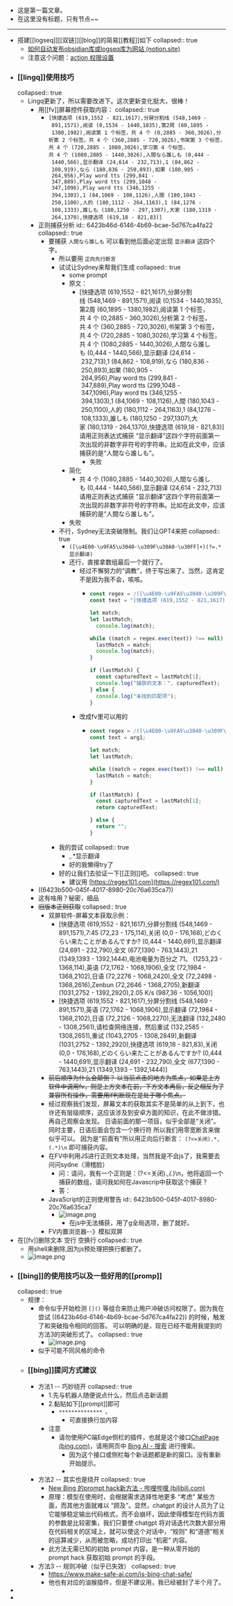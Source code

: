 - 这是第一篇文章。
- 在这里没有标题，只有节点~~
- ---
- 搭建[[logseq]][[双链]][[blog]]的简易[[教程]]如下
  collapsed:: true
	- [如何自动发布obsidian库或logseq库为网站 (notion.site)](https://fishyer.notion.site/obsidian-logseq-ab5ad3d994324cea9f5c909a70653e05#370803ddbaef45e1a5683edefafb2461)
	- 注意这个问题：[action 权限设置](https://blog.csdn.net/weixin_42282187/article/details/124766382)
- ### [[lingq]]使用技巧
  collapsed:: true
	- Lingq更新了，所以需要改进下。这次更新变化挺大，很棒！
		- 用[[fv]]屏幕控件获取内容：
		  collapsed:: true
			- `[快捷选项 (619,1552 - 821,1617),分屏分割线 (548,1469 - 891,1571),阅读 (0,1534 - 1440,1835),第2周 (60,1895 - 1380,1982),阅读第 1 个标签，共 4 个 (0,2885 - 360,3026),分析第 2 个标签，共 4 个 (360,2885 - 720,3026),书架第 3 个标签，共 4 个 (720,2885 - 1080,3026),学习第 4 个标签，共 4 个 (1080,2885 - 1440,3026),人間なら誰しも (0,444 - 1440,566),显示翻译 (24,614 - 232,713),1 (84,862 - 108,919),なら (180,836 - 250,893),如果 (180,905 - 264,956),Play word tts (299,841 - 347,889),Play word tts (299,1048 - 347,1096),Play word tts (346,1255 - 394,1303),1 (84,1069 - 108,1126),人間 (180,1043 - 250,1100),人的 (180,1112 - 264,1163),1 (84,1276 - 108,1333),誰しも (180,1250 - 297,1307),大家 (180,1319 - 264,1370),快捷选项 (619,18 - 821,83)]`
		- 正则捕获分析
		  id:: 6423b46d-6146-4b69-bcae-5d767ca4fa22
		  collapsed:: true
			- 要捕获 `人間なら誰しも` 可以看到他后面必定出现  `显示翻译` 这四个字。
				- 所以要用  `正向先行断言`
				- 试试让Sydney来帮我们生成
				  collapsed:: true
					- some prompt
					- 原文：
						- [快捷选项 (619,1552 - 821,1617),分屏分割线 (548,1469 - 891,1571),阅读 (0,1534 - 1440,1835),第2周 (60,1895 - 1380,1982),阅读第 1 个标签，共 4 个 (0,2885 - 360,3026),分析第 2 个标签，共 4 个 (360,2885 - 720,3026),书架第 3 个标签，共 4 个 (720,2885 - 1080,3026),学习第 4 个标签，共 4 个 (1080,2885 - 1440,3026),人間なら誰しも (0,444 - 1440,566),显示翻译 (24,614 - 232,713),1 (84,862 - 108,919),なら (180,836 - 250,893),如果 (180,905 - 264,956),Play word tts (299,841 - 347,889),Play word tts (299,1048 - 347,1096),Play word tts (346,1255 - 394,1303),1 (84,1069 - 108,1126),人間 (180,1043 - 250,1100),人的 (180,1112 - 264,1163),1 (84,1276 - 108,1333),誰しも (180,1250 - 297,1307),大家 (180,1319 - 264,1370),快捷选项 (619,18 - 821,83)]
						  请用正则表达式捕获 “显示翻译”这四个字符前面第一次出现的非数字非符号的字符串。比如在此文中，应该捕获的是“人間なら誰しも”。
							- 失败
					- 简化
						- 共 4 个 (1080,2885 - 1440,3026),人間なら誰しも (0,444 - 1440,566),显示翻译 (24,614 - 232,713)
						  请用正则表达式捕获 “显示翻译”这四个字符前面第一次出现的非数字非符号的字符串。比如在此文中，应该捕获的是“人間なら誰しも”。
					- 失败
				- 不行，Sydney无法突破限制。我们让GPT4来把
				  collapsed:: true
					- `([\u4E00-\u9FA5\u3040-\u309F\u30A0-\u30FF]+)(?=.*显示翻译)`
					- 还行，直接拿数组最后一个就行了。
						- 经过不懈努力的“调教”，终于写出来了。当然，这肯定不是因为我不会，咳咳。
							- ```javascript
							  const regex = /([\u4E00-\u9FA5\u3040-\u309F\u30A0-\u30FF]+)(?=.*显示翻译)/g;
							  const text = "[快捷选项 (619,1552 - 821,1617),分屏分割线 (548,1469 - 891,1571),阅读 (0,1534 - 1440,1835),第2周 (60,1895 - 1380,1982),阅读第 1 个标签，共 4 个 (0,2885 - 360,3026),分析第 2 个标签，共 4 个 (360,2885 - 720,3026),书架第 3 个标签，共 4 个 (720,2885 - 1080,3026),学习第 4 个标签，共 4 个 (1080,2885 - 1440,3026),人間なら誰しも (0,444 - 1440,566),显示翻译 (24,614 - 232,713),1 (84,862 - 108,919),なら (180,836 - 250,893),如果 (180,905 - 264,956),Play word tts (299,841 - 347,889),Play word tts (299,1048 - 347,1096),Play word tts (346,1255 - 394,1303),1 (84,1069 - 108,1126),人間 (180,1043 - 250,1100),人的 (180,1112 - 264,1163),1 (84,1276 - 108,1333),誰しも (180,1250 - 297,1307),大家 (180,1319 - 264,1370),快捷选项 (619,18 - 821,83)]";
							  
							  let match;
							  let lastMatch;
							    console.log(match);
							  
							  while ((match = regex.exec(text)) !== null) {
							    lastMatch = match;
							    console.log(match);
							  }
							  
							  if (lastMatch) {
							    const capturedText = lastMatch[1];
							    console.log("捕获的文本：", capturedText);
							  } else {
							    console.log("未找到匹配项");
							  }
							  ```
						- 改成fv里可以用的
							- ```javascript
							  const regex = /([\u4E00-\u9FA5\u3040-\u309F\u30A0-\u30FF]+)(?=.*显示翻译)/g;
							  const text = arg1;
							  
							  let match;
							  let lastMatch;
							  
							  while ((match = regex.exec(text)) !== null) {
							    lastMatch = match;
							  }
							  
							  if (lastMatch) {
							    const capturedText = lastMatch[1];
							    return capturedText;
							  
							  } else {
							    return "";
							  }
							  ```
				- 我的尝试
				  collapsed:: true
					- ,.*显示翻译
					- 好的我懒得try了
				- 好的让我们去验证一下[[正则]]吧。
				  collapsed:: true
					- 建议用 [https://regex101.com](https://regex101.com/)
		- ((6423b500-045f-4017-8980-20c76a635ca7))
		- 这有啥用？秘密，细品
		- ~~旧版本正则获取~~
		  collapsed:: true
			- 双屏软件-屏幕文本获取示例：
				- [快捷选项 (619,1552 - 821,1617),分屏分割线 (548,1469 - 891,1571),7:45 (72,23 - 175,114),关闭 (0,0 - 176,168),どのくらい来たことがあるんですか?
				   (0,444 - 1440,691),显示翻译 (24,691 - 232,790),全文 (677,1390 - 763,1443),21 (1349,1393 - 1392,1444),电池电量为百分之 71。 (1253,23 - 1368,114),英语 (72,1762 - 1068,1906),全文 (72,1984 - 1368,2102),日语 (72,2276 - 1068,2420),全文 (72,2498 - 1368,2616),Zenbun (72,2646 - 1368,2705),新翻译 (1031,2752 - 1392,2920),2.05
				  K/s (987,36 - 1056,100)]
				- [快捷选项 (619,1552 - 821,1617),分屏分割线 (548,1469 - 891,1571),英语 (72,1762 - 1068,1906),显示翻译 (72,1984 - 1368,2102),日语 (72,2126 - 1068,2270),无法翻译 (132,2480 - 1308,2561),请检查网络连接，然后重试 (132,2585 - 1308,2651),重试 (1043,2705 - 1308,2849),新翻译 (1031,2752 - 1392,2920),快捷选项 (619,18 - 821,83),关闭 (0,0 - 176,168),どのくらい来たことがあるんですか?
				   (0,444 - 1440,691),显示翻译 (24,691 - 232,790),全文 (677,1390 - 763,1443),21 (1349,1393 - 1392,1444)]
			- ~~前后顺序为什么会颠倒？ 以当前点击的地方为焦点，如果是上方软件中调用fv，则是上方文本在前，下方文本再后，反之相反为了兼容所有操作，需要用if判断现在是处于哪个焦点。~~
			- 经过观察我们发现，屏幕文本的获取其实不是简单的从上到下，也许还有层级顺序，这应该涉及到安卓方面的知识，在此不做涉猎。再自己观察会发现。
			  日语前面的那一项目，似乎全部是“关闭”。
			  同时主要，日语后面会包含一个换行符
			  所以我们用零宽断言来做似乎可以。
			  因为是“前面有”所以用正向后行断言： `(?<=关闭).*,(.*)\n` 即可捕获内容。
			- 在FV中利用JS进行正则文本处理，当然我是不会js了，我需要去问问sydne（滑稽脸）
				- 问：请问，我有一个正则是：(?<=关闭).*,(.*)\n，他将返回一个捕获的数组，请问我如何在Javascrip中获取这个捕获？
				- 答：
			- JavaScript的正则使用警告
			  id:: 6423b500-045f-4017-8980-20c76a635ca7
				- ![image.png](../assets/image_1680062227622_0.png)
					- 在js中无法捕获，用了g全局选项，删了就好。
			- FV内置浏览器--》模拟双屏
- 在[[fv]]删除文本 空行 空换行
  collapsed:: true
	- 用shell来删除,因为js预处理把换行都删了。
	- ![image.png](../assets/image_1680062366255_0.png)
- ### [[bing]]的使用技巧以及一些好用的[[promp]]
  collapsed:: true
	- 规律：
		- 命令似乎开始检测  `[]()` 等组合来防止用户冲破访问权限了。因为我在尝试 ((6423b46d-6146-4b69-bcae-5d767ca4fa22)) 的时候，触发了和突破指令相同的回答。 可以明确的是，现在已经不能用我提到的方法3的突破形式了。
		  collapsed:: true
			- ![image.png](../assets/image_1680063462579_0.png)
		- 似乎可能不同风格的命令
	- ### [[bing]]提问方式建议
		- 方法1 -- 巧妙绕开
		  collapsed:: true
			- 1.先与机器人随便说点什么，然后点击新话题
			- 2.黏贴如下[[prompt]]即可
				- `************** 。`
					- 可直接换行加内容
			- 注意
				- 请勿使用PC端Edge侧栏的插件，也就是这个接口[ChatPage (bing.com)](https://edgeservices.bing.com/edgesvc/chat)，请用网页中 [Bing AI - 搜索](https://www.bing.com/search?q=Bing+AI&showconv=1&FORM=hpcodx) 进行搜索。
					- 因为这个接口或侧栏每个新话题都是新的窗口。没有重新开始提示。
					-
		- 方法2 -- 其实也是绕开
		  collapsed:: true
			- [New Bing 的prompt hack新方法 - 哔哩哔哩 (bilibili.com)](https://www.bilibili.com/read/cv21819023)
			- 原理：模型在使用时，会根据需求选择性地更多 “考虑” 某些方面，而其他方面就难以 “顾及”。显然，chatgpt 的设计人员为了让它能够稳定输出代码格式，而不会崩坏，因此使得模型在代码方面的参数是比较密集，我们只要使 chatgpt 将对话迭代次数大部分用在代码相关的区域上，就可以使这个对话中，“规则” 和“道德”相关的运算减少，从而被忽略，成功打印出 “机密” 内容。
			- 此方法无需已知的初始 prompt 内容，是一种从零开始的 prompt hack 获取初始 prompt 的手段。
		- 方法3 -- 规则冲破（似乎已失效）
		  collapsed:: true
			- https://www.make-safe-ai.com/is-bing-chat-safe/
			- 他也有对应的油猴插件，但是不建议用，我已经被封了半个月了。
-
-